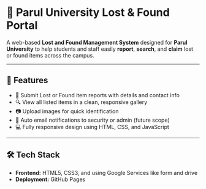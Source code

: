 # 🏫 Parul University Lost & Found Portal

A web-based **Lost and Found Management System** designed for **Parul University** to help students and staff easily **report**, **search**, and **claim** lost or found items across the campus.

---

## 🚀 Features

- 🧍 Submit Lost or Found item reports with details and contact info  
- 🔍 View all listed items in a clean, responsive gallery  
- 📷 Upload images for quick identification  
- 📧 Auto email notifications to security or admin (future scope)  
- 💻 Fully responsive design using HTML, CSS, and JavaScript  

---

## 🛠️ Tech Stack

- **Frontend:** HTML5, CSS3, and using Google Services like form and drive
- **Deployment:** GitHub Pages 
